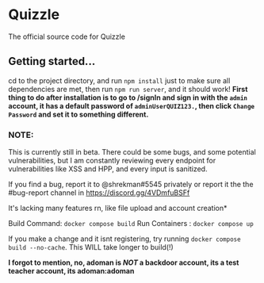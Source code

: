 # Quizzle
The official source code for Quizzle


## Getting started...
cd to the project directory, and run `npm install` just to make sure all dependencies are met, then run `npm run server`, and it should work!
**First thing to do after installation is to go to /signIn and sign in with the `admin` account, it has a default password of `adminUserQUIZ123.`, then click `Change Password` and set it to something different.**

### NOTE:
This is currently still in beta. There could be some bugs, and some potential vulnerabilities, but I am constantly reviewing every endpoint for vulnerabilities like XSS and HPP, and every input is sanitized.

If you find a bug, report it to @shrekman#5545 privately or report it the the #bug-report channel in https://discord.gg/4VDmfuBSFf

It's lacking many features rn, like file upload and account creation*

Build Command: `docker compose build`
Run Containers : `docker compose up`

If you make a change and it isnt registering, try running `docker compose build --no-cache`. This WILL take longer to build(!)

**I forgot to mention, no, adoman is *NOT* a backdoor account, its a test teacher account, its adoman:adoman**